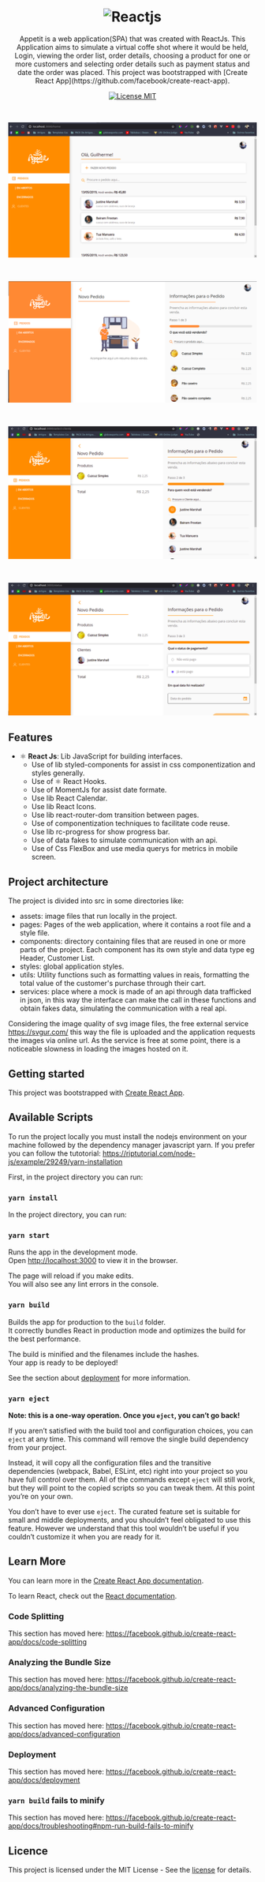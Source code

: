 <h1 align="center">
    <img src="https://miro.medium.com/max/1200/1*y6C4nSvy2Woe0m7bWEn4BA.png" alt="Reactjs" width="700">

</h1>
<p align="center"> Appetit is a web application(SPA) that was created with ReactJs. This Application aims to simulate a virtual coffe shot where it would be held,
Login, viewing the order list, order details, choosing a product for one or more customers and selecting order details such as payment status and date the order was placed. This project was bootstrapped with [Create React App](https://github.com/facebook/create-react-app).</p>

<p align="center">
  <a href="https://opensource.org/licenses/MIT">
    <img src="https://img.shields.io/badge/License-MIT-blue.svg" alt="License MIT">
  </a>
</p>
<br>
<p align="center">
  <a href="https://opensource.org/licenses/MIT">
    <img src="screenshots/home.png" alt="License MIT">
  </a>
</p>
<br>
<p align="center">
  <a href="https://opensource.org/licenses/MIT">
    <img src="screenshots/new-order.png" alt="License MIT">
  </a>
</p>

<br>
<p align="center">
  <a href="https://opensource.org/licenses/MIT">
    <img src="screenshots/select-clients.png" alt="License MIT">
  </a>
</p>
<br>
<p align="center">
  <a href="https://opensource.org/licenses/MIT">
    <img src="screenshots/status.png" alt="License MIT">
  </a>
</p>

## Features

- ⚛️ **React Js**: Lib JavaScript for building interfaces.
  - Use of lib styled-components for assist in css componentization and styles generally.
  - Use of ⚛️ React Hooks.
  - Use of MomentJs for assist date formate.
  - Use lib React Calendar.
  - Use lib React Icons.
  - Use lib react-router-dom transition between pages.
  - Use of componentization techniques to facilitate code reuse.
  - Use lib rc-progress for show progress bar.
  - Use of data fakes to simulate communication with an api.
  - Use of Css FlexBox and use media querys for metrics in mobile screen.

## Project architecture

The project is divided into src in some directories like:

- assets: image files that run locally in the project.
- pages: Pages of the web application, where it contains a root file and a style file.
- components: directory containing files that are reused in one or more parts of the project. Each component has its own style and data type eg Header, Customer List.
- styles: global application styles.
- utils: Utility functions such as formatting values ​​in reais, formatting the total value of the customer's purchase through their cart.
- services: place where a mock is made of an api through data trafficked in json, in this way the interface can make the call in these functions and obtain fakes data, simulating the communication with a real api.

Considering the image quality of svg image files, the free external service https://svgur.com/
this way the file is uploaded and the application requests the images via online url. As the service is free at some point, there is a noticeable slowness in loading the images hosted on it.

## Getting started

This project was bootstrapped with [Create React App](https://github.com/facebook/create-react-app).

## Available Scripts

To run the project locally you must install the nodejs environment on your machine followed by the dependency manager javascript yarn. If you prefer you can follow the tutotorial: https://riptutorial.com/node-js/example/29249/yarn-installation

First, in the project directory you can run:

### `yarn install`

In the project directory, you can run:

### `yarn start`

Runs the app in the development mode.<br />
Open [http://localhost:3000](http://localhost:3000) to view it in the browser.

The page will reload if you make edits.<br />
You will also see any lint errors in the console.

### `yarn build`

Builds the app for production to the `build` folder.<br />
It correctly bundles React in production mode and optimizes the build for the best performance.

The build is minified and the filenames include the hashes.<br />
Your app is ready to be deployed!

See the section about [deployment](https://facebook.github.io/create-react-app/docs/deployment) for more information.

### `yarn eject`

**Note: this is a one-way operation. Once you `eject`, you can’t go back!**

If you aren’t satisfied with the build tool and configuration choices, you can `eject` at any time. This command will remove the single build dependency from your project.

Instead, it will copy all the configuration files and the transitive dependencies (webpack, Babel, ESLint, etc) right into your project so you have full control over them. All of the commands except `eject` will still work, but they will point to the copied scripts so you can tweak them. At this point you’re on your own.

You don’t have to ever use `eject`. The curated feature set is suitable for small and middle deployments, and you shouldn’t feel obligated to use this feature. However we understand that this tool wouldn’t be useful if you couldn’t customize it when you are ready for it.

## Learn More

You can learn more in the [Create React App documentation](https://facebook.github.io/create-react-app/docs/getting-started).

To learn React, check out the [React documentation](https://reactjs.org/).

### Code Splitting

This section has moved here: https://facebook.github.io/create-react-app/docs/code-splitting

### Analyzing the Bundle Size

This section has moved here: https://facebook.github.io/create-react-app/docs/analyzing-the-bundle-size

### Advanced Configuration

This section has moved here: https://facebook.github.io/create-react-app/docs/advanced-configuration

### Deployment

This section has moved here: https://facebook.github.io/create-react-app/docs/deployment

### `yarn build` fails to minify

This section has moved here: https://facebook.github.io/create-react-app/docs/troubleshooting#npm-run-build-fails-to-minify

## Licence

This project is licensed under the MIT License - See the [license](https://opensource.org/licenses/MIT) for details.
